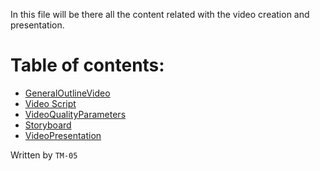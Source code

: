 In this file will be there all the content related with the video creation and presentation.
# Table of contents:
- [GeneralOutlineVideo]()
- [Video Script]()
- [VideoQualityParameters]()
- [Storyboard]()
- [VideoPresentation]()

Written by `TM-05`
